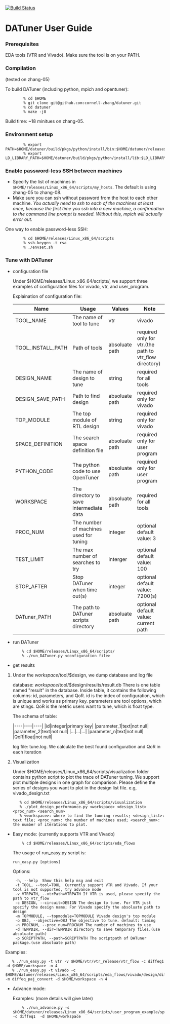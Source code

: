 [![Build Status](https://travis-ci.com/cornell-zhang/datuner.svg?token=KrcYXzoSR4bbR5JiDUuz&branch=master)](https://travis-ci.com/cornell-zhang/datuner)

# DATuner User Guide

### Prerequisites

EDA tools (VTR and Vivado).
Make sure the tool is on your PATH.

### Compilation
(tested on zhang-05)

To build DATuner (including python, mpich and opentuner):

            % cd $HOME
            % git clone git@github.com:cornell-zhang/datuner.git
            % cd datuner
            % make -j8
            
Build time: ~18 minitues on zhang-05.
    
### Environment setup

            % export PATH=$HOME/datuner/build/pkgs/python/install/bin:$HOME/datuner/releases/Linux_x86_64/install/bin:$PATH
            % export LD_LIBRARY_PATH=$HOME/datuner/build/pkgs/python/install/lib:$LD_LIBRARY_PATH
       
### Enable password-less SSH between machines

 * Specify the list of machines in `$HOME/releases/Linux_x86_64/scripts/my_hosts`. The default is using zhang-05 to zhang-08.
 * Make sure you can ssh without password from the host to each other machine. *You actually need to ssh to each of the machines at least once, because the first time you ssh into a new machine, a confirmation to the command line prompt is needed. Without this, mpich will actually error out.*
  
One way to enable password-less SSH:
    
            % cd $HOME/releases/Linux_x86_64/scripts
            % ssh-keygen -t rsa
            % ./envset.sh

###  Tune with DATuner

  * configuration file
    
    Under $HOME/releases/Linux_x86_64/scripts/,  we support three examples of configuration files for vivado, vtr, and user_program.

    Explaination of configuration file:

      |Name                 |Usage                                    |Values                 |Note|
      |----|----|----|----|
      |TOOL_NAME            |The name of tool to tune                 |vtr|vivado|other       |required for all tools|
      |TOOL_INSTALL_PATH    |Path of tools                            |absoluate path         |required only for vtr.(the path to vtr_flow directory)|
      |DESIGN_NAME          |The name of design to tune               |string                 |required for all tools|
      |DESIGN_SAVE_PATH     |Path to find design                      |absoluate path         |required only for vivado|
      |TOP_MODULE           |The top module of RTL design             |string                 |required only for vivado|
      |SPACE_DEFINITION     |The search space definition file         |absoluate path         |required only for user program|
      |PYTHON_CODE          |The python code to use OpenTuner         |absoluate path         |required only for user program|
      |WORKSPACE            |The directory to save intermediate data  |absoluate path         |required for all tools|
      |PROC_NUM             |The number of machines used for tuning   |integer                |optional default value: 3|
      |TEST_LIMIT           |The max number of searches to try        |interger               |optional default value: 100|
      |STOP_AFTER           |Stop DATuner when time out(s)            |integer                |optional default value: 7200(s)|
      |DATuner_PATH         |The path to DATuner scripts directory    |absoluate path         |optional default value: current path|

  * run DATuner
  
            % cd $HOME/releases/Linux_x86_64/scripts/
            % ./run_DATuner.py <configuration file>
  
  * get results
  
  1) Under the $workspace/$tool/$design, we dump database and log file
      
      database: $workspace/$tool/$design/results/result.db There is one table named "result" in the database. Inside table, it contains the following columns: id, parameters, and QoR. id is the index of configuration, which is unique and works as primary key. parameters are tool options, which are stings. QoR is the metric users want to tune, which is float type.
      
      The schema of table:
      
      |----|----|----|
      |id|integer|primary key|
      |parameter_1|text|not null|
      |parameter_2|text|not null|
      |...|...|...|
      |parameter_n|text|not null|
      |QoR|float|not null|
      
      log file: tune.log. We calculate the best found configuration and QoR in each iteration
      
  2) Visualization
  
     Under $HOME/releases/Linux_x86_64/scripts/visualization folder contains python script to plot the trace of DATuner tuning. We support plot multiple designs in one graph for comparison. Please define the series of designs you want to plot in the design list file. e.g, vivado_design.txt
     
            % cd $HOME/releases/Linux_x86_64/scripts/visualization
            % ./plot_design_performance.py <workspace> <design_list> <proc_num> <search_num> 
            % <workspace>: where to find the tunning results; <design_list>: text file; <proc_num>: the number of machines used; <search_num>: the number of iterations to plot.
            
            
      
      
      
  

      

  * Easy mode: (currently supports VTR and Vivado)

            % cd $HOME/releases/Linux_x86_64/scripts/eda_flows
    
    The usage of run_easy.py script is: 

       `run_easy.py [options]`
    
       Options:
      
         -h, --help  Show this help msg and exit
         -t TOOL, --tool=TOOL  Currently support VTR and Vivado. If your tool is not supported, try advance mode
         -v VTRPATH, --vtrPath=VTRPATH If VTR is used, please specify the path to vtr_flow
         -c DESIGN, --circuit=DESIGN The design to tune. For VTR just specify the design name; For Vivado specify the absoluate path to design
         -m TOPMODULE, --topmodule=TOPMODULE Vivado design's top module
         -o OBJ, --objective=OBJ The objective to tune. default: timing
         -n PROCNUM, --proc_num=PROCNUM The number of machines to use
         -d TEMPDIR, --dir=TEMPDIR Directory to save temporary files.(use absoluate path)
         -p SCRIPTPATH, --path=SCRIPTPATH The scriptpath of DATuner package.(use absoluate path)
      
      
   Examples:
   
       % ./run_easy.py -t vtr -v $HOME/vtr/vtr_release/vtr_flow -c diffeq1 -d $HOME/workspace -n 4
       % ./run_easy.py -t vivado -c $HOME/datuner/releases/Linux_x86_64/scripts/eda_flows/vivado/design/diffeq1 -m diffeq_paj_convert -d $HOME/workspace -n 4
   

  * Advance mode:
  
    Examples: (more details will give later)
    
            % ./run_advance.py -s $HOME/datuner/releases/Linux_x86_64/scripts/user_program_example/space.txt -c diffeq1  -d $HOME/workspace
